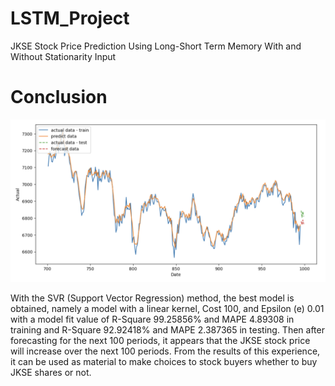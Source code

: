 # LSTM_Project
JKSE Stock Price Prediction Using Long-Short Term Memory With and Without Stationarity Input

# Conclusion
![Alt text](https://github.com/NauvalMuzaki7/LSTM_Project/blob/main/Screenshot%202025-03-03%20at%2015.15.12.png)

With the SVR (Support Vector Regression) method, the best model is obtained, namely a model with a linear kernel, Cost 100, and Epsilon (e) 0.01 with a model fit value of R-Square 99.25856% and MAPE 4.89308 in training and R-Square 92.92418% and MAPE 2.387365 in testing. Then after forecasting for the next 100 periods, it appears that the JKSE stock price will increase over the next 100 periods. From the results of this experience, it can be used as material to make choices to stock buyers whether to buy JKSE shares or not.
